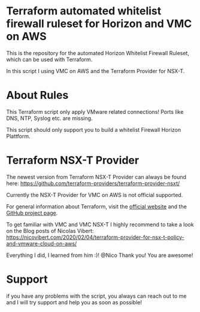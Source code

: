 # Terraform automated whitelist firewall ruleset for Horizon and VMC on AWS

This is the repository for the automated Horizon Whitelist Firewall Ruleset, which can be used with
Terraform.

In this script I using VMC on AWS and the Terraform Provider for NSX-T.

# About Rules

This Terraform script only apply VMware related connections! Ports like DNS, NTP, Syslog etc. are missing.

This script should only support you to build a whitelist Firewall Horizon Plattform.



# Terraform NSX-T Provider
The newest version from Terraform NSX-T Provider can always be found here: https://github.com/terraform-providers/terraform-provider-nsxt/

Currently the NSX-T Provider for VMC on AWS is not official supported.

For general information about Terraform, visit the [official
website][tf-website] and the [GitHub project page][tf-github].

[tf-website]: https://terraform.io/
[tf-github]: https://github.com/hashicorp/terraform

To get familiar with VMC and VMC NSX-T I highly recommend to take a look on the Blog posts of Nicolas Vibert:
https://nicovibert.com/2020/02/04/terraform-provider-for-nsx-t-policy-and-vmware-cloud-on-aws/

Everything I did, I learned from him :)! @Nico Thank you! You are awesome!

# Support

if you have any problems with the script, you always can reach out to me and I will try support and help you as soon as possible!

